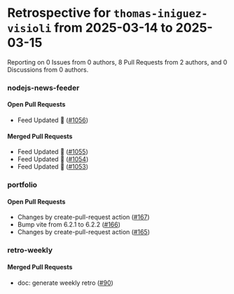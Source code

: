 # Retrospective for `thomas-iniguez-visioli` from 2025-03-14 to 2025-03-15

Reporting on 0 Issues from 0 authors, 8 Pull Requests from 2 authors, and 0 Discussions from 0 authors.


### nodejs-news-feeder

#### Open Pull Requests

- Feed Updated 🍿 ([#1056](https://github.com/thomas-iniguez-visioli/nodejs-news-feeder/pull/1056))

#### Merged Pull Requests

- Feed Updated 🍿 ([#1055](https://github.com/thomas-iniguez-visioli/nodejs-news-feeder/pull/1055))
- Feed Updated 🍿 ([#1054](https://github.com/thomas-iniguez-visioli/nodejs-news-feeder/pull/1054))
- Feed Updated 🍿 ([#1053](https://github.com/thomas-iniguez-visioli/nodejs-news-feeder/pull/1053))

### portfolio

#### Open Pull Requests

- Changes by create-pull-request action ([#167](https://github.com/thomas-iniguez-visioli/portfolio/pull/167))
- Bump vite from 6.2.1 to 6.2.2 ([#166](https://github.com/thomas-iniguez-visioli/portfolio/pull/166))
- Changes by create-pull-request action ([#165](https://github.com/thomas-iniguez-visioli/portfolio/pull/165))

### retro-weekly

#### Merged Pull Requests

- doc: generate weekly retro ([#90](https://github.com/thomas-iniguez-visioli/retro-weekly/pull/90))